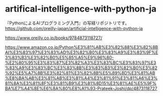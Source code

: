 # artifical-intelligence-with-python-ja
『PythonによるAIプログラミング入門』の写経リポジトリです。  
https://github.com/oreilly-japan/artificial-intelligence-with-python-ja  
  
https://www.oreilly.co.jp/books/9784873118727/  
  
https://www.amazon.co.jp/Python%E3%81%AB%E3%82%88%E3%82%8BAI%E3%83%97%E3%83%AD%E3%82%B0%E3%83%A9%E3%83%9F%E3%83%B3%E3%82%B0%E5%85%A5%E9%96%80-%E2%80%95%E3%83%87%E3%82%A3%E3%83%BC%E3%83%97%E3%83%A9%E3%83%BC%E3%83%8B%E3%83%B3%E3%82%B0%E3%82%92%E5%A7%8B%E3%82%81%E3%82%8B%E5%89%8D%E3%81%AB%E8%BA%AB%E3%81%AB%E3%81%A4%E3%81%91%E3%81%A6%E3%81%8A%E3%81%8F%E3%81%B9%E3%81%8D15%E3%81%AE%E5%9F%BA%E7%A4%8E%E6%8A%80%E8%A1%93-Prateek-Joshi/dp/4873118727
